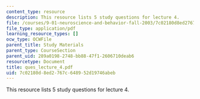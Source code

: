 ```yaml
---
content_type: resource
description: This resource lists 5 study questions for lecture 4.
file: /courses/9-01-neuroscience-and-behavior-fall-2003/7c02180d8ed2767c648952d19746abeb_ques_lecture_4.pdf
file_type: application/pdf
learning_resource_types: []
ocw_type: OCWFile
parent_title: Study Materials
parent_type: CourseSection
parent_uid: 289a0198-2748-bb88-47f1-2606710deab6
resourcetype: Document
title: ques_lecture_4.pdf
uid: 7c02180d-8ed2-767c-6489-52d19746abeb
---
```

This resource lists 5 study questions for lecture 4.

